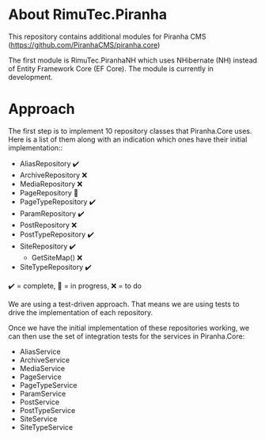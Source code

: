 # About RimuTec.Piranha

This repository contains additional modules for Piranha CMS (https://github.com/PiranhaCMS/piranha.core)

The first module is RimuTec.PiranhaNH which uses NHibernate (NH) instead of Entity Framework Core (EF Core). The module is currently in development.

# Approach

The first step is to implement 10 repository classes that Piranha.Core uses. Here is a list of them along with an indication which ones have their initial implementation::

- AliasRepository ✔️
- ArchiveRepository ❌
- MediaRepository ❌
- PageRepository 🔧
- PageTypeRepository ✔️
- ParamRepository ✔️
- PostRepository ❌
- PostTypeRepository ✔️
- SiteRepository ✔️
  - GetSiteMap() ❌
- SiteTypeRepository ✔️

✔️ = complete, 🔧 = in progress, ❌ = to do

We are using a test-driven approach. That means we are using tests to drive the implementation of each repository.

Once we have the initial implementation of these repositories working, we can then use the set of integration tests for the services in Piranha.Core:
- AliasService
- ArchiveService
- MediaService
- PageService
- PageTypeService
- ParamService
- PostService
- PostTypeService
- SiteService
- SiteTypeService
